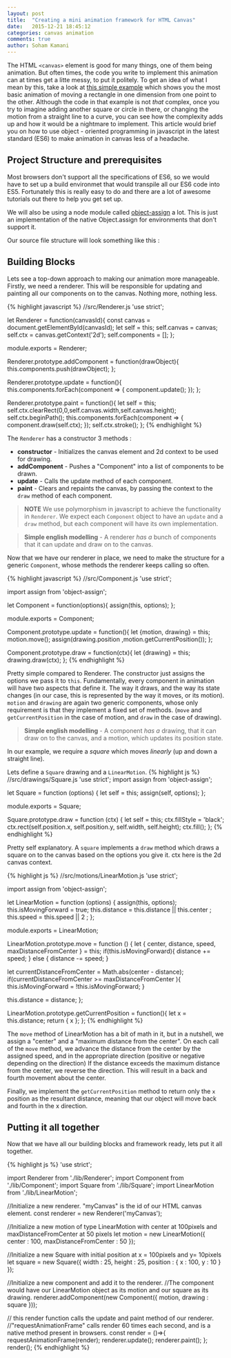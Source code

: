 ```yaml
---
layout: post
title:  "Creating a mini animation framework for HTML Canvas"
date:   2015-12-21 18:45:12
categories: canvas animation
comments: true
author: Soham Kamani
---
```


The HTML ```<canvas>``` element is good for many things, one of them being animation. But often times, the code you write to implement this animation can at times get a litte messy, to put it politely. To get an idea of what I mean by this, take a look at [this simple example](http://www.html5canvastutorials.com/advanced/html5-canvas-animation-stage/) which shows you the most basic animation of moving a rectangle in one dimension from one point to the other. Although the code in that example is not *that* complex, once you try to imagine adding another square or circle in there, or changing the motion from a straight line to a curve, you can see how the complexity adds  up and how it would be a nightmare to implement. This article would brief you on how to use object - oriented programming in javascript in the latest standard (ES6) to make animation in canvas less of a headache.

## Project Structure and prerequisites

Most browsers don't support all the specifications of ES6, so we would have to set up a build environmet that would transpile all our ES6 code into ES5. Fortunately this is really easy to do and there are a lot of awesome tutorials out there to help you get set up.

We will also be using a node module called [object-assign](https://www.npmjs.com/package/object-assign) a lot. This is just an implementation of the native Object.assign for environments that don't support it.

Our source file structure will look something like this :

## Building Blocks

Lets see a top-down approach to making our animation more manageable. Firstly, we need a renderer. This will be responsible for updating and painting all our components on to the canvas. Nothing more, nothing less.

{% highlight javascript %}
//src/Renderer.js
'use strict';

let Renderer = function(canvasId){
  const canvas = document.getElementById(canvasId);
  let self = this;
  self.canvas = canvas;
  self.ctx = canvas.getContext('2d');
  self.components = [];
};

module.exports = Renderer;

Renderer.prototype.addComponent = function(drawObject){
  this.components.push(drawObject);
};

Renderer.prototype.update = function(){
  this.components.forEach(component => {
    component.update();
  });
};

Renderer.prototype.paint = function(){
  let self = this;
  self.ctx.clearRect(0,0,self.canvas.width,self.canvas.height);
  self.ctx.beginPath();
  this.components.forEach(component => {
    component.draw(self.ctx);
  });
  self.ctx.stroke();
};
{% endhighlight %}

The ```Renderer``` has a constructor 3 methods :

- **constructor** - Initializes the canvas element and 2d context to be used for drawing.
- **addComponent** - Pushes a "Component" into a list of components to be drawn.
- **update** - Calls the update method of each component.
- **paint** - Clears and repaints the canvas, by passing the context to the ```draw``` method of each component.

> **NOTE**
> We use polymorphism in javascript to achieve the functionality in ```Renderer```. We expect each ```Component``` object to have an ```update``` and a ```draw``` method, but each component will have its own implementation.

> **Simple english modelling** - A renderer *has a* bunch of components that it can update and draw on to the canvas.

Now that we have our renderer in place, we need to make the structure for a generic ```Component```, whose methods the renderer keeps calling so often.

{% highlight javascript %}
//src/Component.js
'use strict';

import assign from 'object-assign';

let Component = function(options){
  assign(this, options);
};

module.exports = Component;

Component.prototype.update = function(){
  let {motion, drawing} = this;
  motion.move();
  assign(drawing.position ,motion.getCurrentPosition());
};

Component.prototype.draw = function(ctx){
  let {drawing} = this;
  drawing.draw(ctx);
};
{% endhighlight %}

Pretty simple compared to Renderer. The constructor just assigns the options we pass it to ```this```.
Fundamentally, every component in animation will have two aspects that define it. The way it draws, and the way its state changes (in our case, this is represented by the way it moves, or its motion). ```motion``` and ```drawing``` are again two generic components, whose only requirement is that they implement a fixed set of methods. (```move``` and ```getCurrentPosition``` in the case of motion, and ```draw``` in the case of drawing).

> **Simple english modelling** - A component *has a* drawing, that it can draw on to the canvas, and a motion, which updates its position state.

In our example, we require a *square* which moves *linearly* (up and down a straight line).

Lets define a ```Square``` drawing and a ```LinearMotion```.
{% highlight js %}
//src/drawings/Square.js
'use strict';
import assign from 'object-assign';

let Square = function (options) {
  let self = this;
  assign(self, options);
};

module.exports = Square;

Square.prototype.draw = function (ctx) {
  let self = this;
  ctx.fillStyle = 'black';
  ctx.rect(self.position.x, self.position.y, self.width, self.height);
  ctx.fill();
};
{% endhighlight %}

Pretty self explanatory. A ```square``` implements a ```draw``` method which draws a square on to the canvas based on the options you give it. ctx here is the 2d canvas context.

{% highlight js %}
//src/motions/LinearMotion.js
'use strict';

import assign from 'object-assign';

let LinearMotion = function (options) {
  assign(this, options);
  this.isMovingForward = true;
  this.distance = this.distance || this.center ;
  this.speed = this.speed || 2 ;
};

module.exports = LinearMotion;

LinearMotion.prototype.move = function () {
  let {
    center, distance, speed, maxDistanceFromCenter
  } = this;
  if(this.isMovingForward){
    distance += speed;
  } else {
    distance -= speed;
  }

  let currentDistanceFromCenter = Math.abs(center - distance);
  if(currentDistanceFromCenter >= maxDistanceFromCenter ){
    this.isMovingForward = !this.isMovingForward;
  }

  this.distance = distance;
};

LinearMotion.prototype.getCurrentPosition = function(){
  let x = this.distance;
  return {
    x
  };
};
{% endhighlight %}

The ```move``` method of LinearMotion has a bit of math in it, but in a nutshell, we assign a "center" and a "maximum distance from the center". On each call of the ```move``` method, we advance the distance from the center by the assigned speed, and in the appropriate direction (positive or negative depending on the direction) If the distance exceeds the maximum distance from the center, we reverse the direction. This will result in a back and fourth movement about the center.

Finally, we implement the ```getCurrentPosition``` method to return only the ```x``` position as the resultant distance, meaning that our object will move back and fourth in the x direction.

## Putting it all together

Now that we have all our building blocks and framework ready, lets put it all together.

{% highlight js %}
'use strict';

import Renderer from './lib/Renderer';
import Component from './lib/Component';
import Square from './lib/Square';
import LinearMotion from './lib/LinearMotion';

//Initialize a new renderer. "myCanvas" is the id of our HTML canvas element.
const renderer = new Renderer('myCanvas');

//Initialize a new motion of type LinearMotion with center at 100pixels and maxDistanceFromCenter at 50 pixels
let motion = new LinearMotion({
  center : 100,
  maxDistanceFromCenter : 50
});

//Initialize a new Square with initial position at x = 100pixels and y= 10pixels
let square = new Square({
  width : 25,
  height : 25,
  position : {
    x : 100,
    y : 10
  }
});

//Initialize a new component and add it to the renderer.
//The component would have our LinearMotion object as its motion and our square as its drawing.
renderer.addComponent(new Component({
  motion,
  drawing : square
}));

// this render function calls the update and paint method of our renderer.
//"requestAnimationFrame" calls render 60 times each second, and is a native method present in browsers.
const render = ()=>{
  requestAnimationFrame(render);
  renderer.update();
  renderer.paint();
};
render();
{% endhighlight %}
